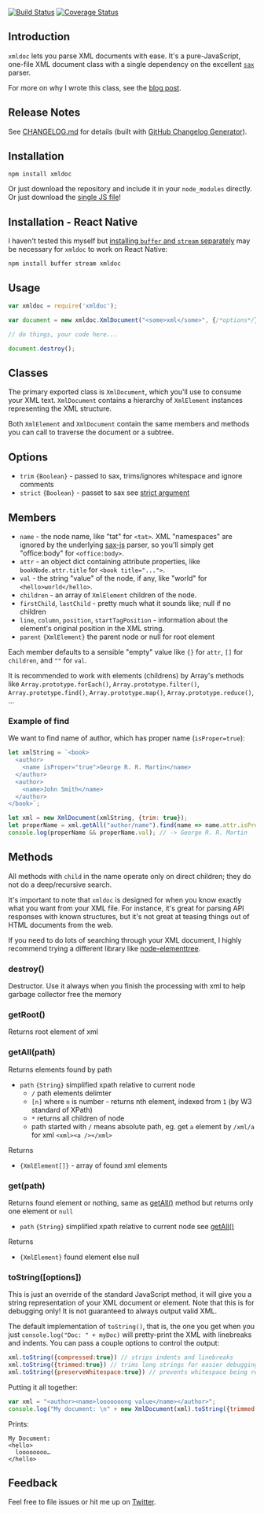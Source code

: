 
[![Build Status](https://travis-ci.org/nfarina/xmldoc.svg)](https://travis-ci.org/nfarina/xmldoc)
[![Coverage Status](https://coveralls.io/repos/github/nfarina/xmldoc/badge.svg?branch=master)](https://coveralls.io/github/nfarina/xmldoc?branch=master)

## Introduction

`xmldoc` lets you parse XML documents with ease. It's a pure-JavaScript, one-file XML document class with a single dependency on the excellent [`sax`][sax] parser.

For more on why I wrote this class, see the [blog post][blog].

  [blog]: http://nfarina.com/post/34302964969/a-lightweight-xml-document-class-for-nodejs-javascript

## Release Notes

See [CHANGELOG.md](./CHANGELOG.md) for details (built with [GitHub Changelog Generator](https://skywinder.github.io/github-changelog-generator/)).

## Installation

    npm install xmldoc

Or just download the repository and include it in your `node_modules` directly. Or just download the [single JS file][blob]!

  [blob]: https://github.com/nfarina/xmldoc/blob/master/lib/xmldoc.js

## Installation - React Native

I haven't tested this myself but [installing `buffer` and `stream` separately](https://github.com/nfarina/xmldoc/issues/38) may be necessary for `xmldoc` to work on React Native:

    npm install buffer stream xmldoc

## Usage

```js
var xmldoc = require('xmldoc');

var document = new xmldoc.XmlDocument("<some>xml</some>", {/*options*/});

// do things, your code here...

document.destroy();
```

## Classes

The primary exported class is `XmlDocument`, which you'll use to consume your XML text. `XmlDocument` contains a hierarchy of `XmlElement` instances representing the XML structure.

Both `XmlElement` and `XmlDocument` contain the same members and methods you can call to traverse the document or a subtree.

## Options

* `trim` `{Boolean}` - passed to sax, trims/ignores whitespace and ignore comments 
* `strict` `{Boolean}` - passet to sax see [strict argument](https://github.com/isaacs/sax-js#arguments)

## Members

* `name` - the node name, like "tat" for `<tat>`. XML "namespaces" are ignored by the underlying [sax-js](https://github.com/isaacs/sax-js) parser, so you'll simply get "office:body" for `<office:body>`.
* `attr` - an object dict containing attribute properties, like `bookNode.attr.title` for `<book title="...">`.
* `val` - the string "value" of the node, if any, like "world" for `<hello>world</hello>`.
* `children` - an array of `XmlElement` children of the node.
* `firstChild`, `lastChild` - pretty much what it sounds like; null if no children
* `line`, `column`, `position`, `startTagPosition` - information about the element's original position in the XML string.
* `parent` `{XmlElement}` the parent node or null for root element

Each member defaults to a sensible "empty" value like `{}` for `attr`, `[]` for `children`, and `""` for `val`.

It is recommended to work with elements (childrens) by Array's methods like `Array.prototype.forEach()`, `Array.prototype.filter()`, `Array.prototype.find()`, `Array.prototype.map()`, `Array.prototype.reduce()`, ...

### Example of find

We want to find name of author, which has proper name (`isProper=true`):

```js
let xmlString = `<book>
  <author>
    <name isProper="true">George R. R. Martin</name>
  </author>
  <author>
    <name>John Smith</name>
  </author>
</book>`;

let xml = new XmlDocument(xmlString, {trim: true});
let properName = xml.getAll("author/name").find(name => name.attr.isProper === "true");
console.log(properName && properName.val); // -> George R. R. Martin
```

## Methods

All methods with `child` in the name operate only on direct children; they do not do a deep/recursive search.

It's important to note that `xmldoc` is designed for when you know exactly what you want from your XML file. For instance, it's great for parsing API responses with known structures, but it's not great at teasing things out of HTML documents from the web.

If you need to do lots of searching through your XML document, I highly recommend trying a different library like [node-elementtree](https://github.com/racker/node-elementtree).

### destroy()

Destructor. Use it always when you finish the processing with xml to help garbage collector free the memory

### getRoot()

Returns root element of xml

### getAll(path)

Returns elements found by path

* `path` `{String}` simplified xpath relative to current node
  * `/` path elements delimter
  * `[n]` where `n` is number - returns nth element, indexed from `1` (by W3 standard of XPath)
  * `*` returns all children of node
  * path started with `/` means absolute path, eg. get `a` element by `/xml/a` for xml `<xml><a /></xml>`

Returns

* `{XmlElement[]}` - array of found xml elements

### get(path) 

Returns found element or nothing, same as [getAll()](#getAll) method but returns only one element or `null`

* `path` `{String}` simplified xpath relative to current node see [getAll()](#getAll(path))

Returns

* `{XmlElement}` found element else null

### toString([options])

This is just an override of the standard JavaScript method, it will give you a string representation of your XML document or element. Note that this is for debugging only! It is not guaranteed to always output valid XML.

The default implementation of `toString()`, that is, the one you get when you just `console.log("Doc: " + myDoc)` will pretty-print the XML with linebreaks and indents. You can pass a couple options to control the output:

```js
xml.toString({compressed:true}) // strips indents and linebreaks
xml.toString({trimmed:true}) // trims long strings for easier debugging
xml.toString({preserveWhitespace:true}) // prevents whitespace being removed from around element values
```

Putting it all together:

```js
var xml = "<author><name>looooooong value</name></author>";
console.log("My document: \n" + new XmlDocument(xml).toString({trimmed:true}))
```

Prints:

    My Document:
    <hello>
      loooooooo…
    </hello>

## Feedback

Feel free to file issues or hit me up on [Twitter][twitter].

  [underscore]: http://underscorejs.org
  [XPath]: http://en.wikipedia.org/wiki/XPath
  [twitter]: http://twitter.com/nfarina
  [sax]: https://github.com/isaacs/sax-js
